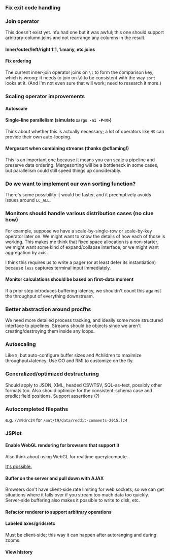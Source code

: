 ### Fix exit code handling

### Join operator
This doesn't exist yet. nfu had one but it was awful; this one should support
arbitrary-column joins and not rearrange any columns in the result.

#### Inner/outer/left/right 1:1, 1:many, etc joins
#### Fix ordering
The current inner-join operator joins on `\t` to form the comparison key, which
is wrong: it needs to join on `\0` to be consistent with the way `sort` looks
at it. (And I'm not even sure that will work; need to research it more.)

### Scaling operator improvements
#### Autoscale
#### Single-line parallelism (simulate `xargs -n1 -P<N>`)
Think about whether this is actually necessary; a lot of operators like `HS`
can provide their own auto-looping.

#### Mergesort when combining streams (thanks @cflaming!)
This is an important one because it means you can scale a pipeline and preserve
data ordering. Mergesorting will be a bottleneck in some cases, but parallelism
could still speed things up considerably.

### Do we want to implement our own sorting function?
There's some possibility it would be faster, and it preemptively avoids issues
around `LC_ALL`.

### Monitors should handle various distribution cases (no clue how)
For example, suppose we have a scale-by-single-row or scale-by-key operator
later on. We might want to know the details of how each of those is working.
This makes me think that fixed space allocation is a non-starter; we might want
some kind of expand/collapse interface, or we might want aggregation by axis.

I think this requires us to write a pager (or at least defer its instantiation)
because `less` captures terminal input immediately.

#### Monitor calculations should be based on first-data moment
If a prior step introduces buffering latency, we shouldn't count this against
the throughput of everything downstream.

### Better abstraction around procfhs
We need more detailed process tracking, and ideally some more structured
interface to pipelines. Streams should be objects since we aren't
creating/destroying them inside any loops.

### Autoscaling
Like `S`, but auto-configure buffer sizes and #children to maximize
throughput+latency. Use OO and RMI to customize on the fly.

### Generalized/optimized destructuring
Should apply to JSON, XML, headed CSV/TSV, SQL-as-text, possibly other formats
too. Also should optimize for the consistent-schema case and predict field
positions. Support assertions (?)

### Autocompleted filepaths
e.g. `//m9drc24` for `/mnt/t9/data/reddit-comments-2015.lz4`

### JSPlot
#### Enable WebGL rendering for browsers that support it
Also think about using WebGL for realtime query/compute.

[It's possible.](https://gist.github.com/adrianseeley/08ca986403368018c1c3)

#### Buffer on the server and pull down with AJAX
Browsers don't have client-side rate limiting for web sockets, so we can get
situations where it falls over if you stream too much data too quickly.
Server-side buffering also makes it possible to write to disk, etc.

#### Refactor renderer to support arbitrary operations
#### Labeled axes/grids/etc
Must be client-side; this way it can happen after autoranging and during zooms.

#### View history
